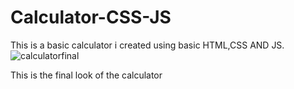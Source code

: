 # Calculator-CSS-JS
This is a basic calculator i created using basic HTML,CSS AND JS. 
![calculatorfinal](https://user-images.githubusercontent.com/64426215/115127141-ccfd0200-9ff1-11eb-8f59-069df9e6a247.png)


This is the final look of the calculator
